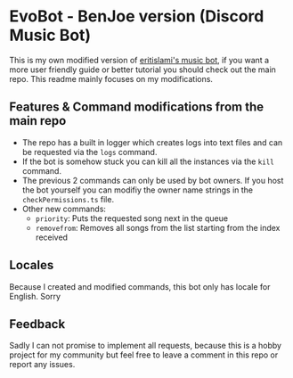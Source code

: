 # EvoBot - BenJoe version (Discord Music Bot)

This is my own modified version of [eritislami's music bot](https://github.com/eritislami/evobot), if you want a more user friendly guide or better tutorial you should check out the main repo. This readme mainly focuses on my modifications.

## Features & Command modifications from the main repo

- The repo has a built in logger which creates logs into text files and can be requested via the `logs` command.
- If the bot is somehow stuck you can kill all the instances via the `kill` command.
- The previous 2 commands can only be used by bot owners. If you host the bot yourself you can modifiy the owner name strings in the `checkPermissions.ts` file.
- Other new commands:
  - `priority`: Puts the requested song next in the queue
  - `removefrom`: Removes all songs from the list starting from the index received

## Locales

Because I created and modified commands, this bot only has locale for English. Sorry

## Feedback

Sadly I can not promise to implement all requests, because this is a hobby project for my community but feel free to leave a comment in this repo or report any issues.
